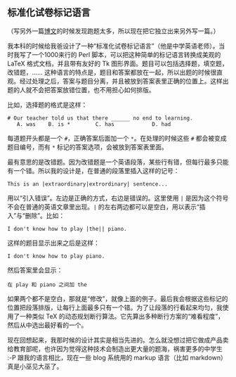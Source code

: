 <div class="inner">
<h2>标准化试卷标记语言</h2>
<p>（写另外一篇<a href="http://www.yinwang.org/blog-cn/2013/04/14/markdown">博文</a>的时候发现跑题太多，所以现在把它独立出来另外写一篇。）</p>
<p>我本科的时候给我爸设计了一种“标准化试卷标记语言”（他是中学英语老师）。当时我写了一个1000来行的 Perl 脚本，可以把这种简单的标记语言转换成美观的 LaTeX 格式文档，并且带有友好的 Tk 图形界面。题目可以包括选择题，填空题，改错题，…… 这种语言的特点是，题目和答案都放在一起，所以出题的时候很直观。经过处理之后，答案与题目分离，并且被放到答案表里正确的位置上。这样出题的人就不会把答案放错位置，也不用担心如何排版。</p>
<p>比如，选择题的格式是这样：</p>
<div class="highlighter-rouge"><div class="highlight"><pre class="highlight"><code># Our teacher told us that there ______ no end to learning.
   A. was    B. is *        C. has            D. had
</code></pre></div></div>
<p>每道题开头都是一个 <code class="highlighter-rouge">#</code>，正确答案后面加一个 <code class="highlighter-rouge">*</code>。在处理的时候这些 <code class="highlighter-rouge">#</code> 都会被变成题目编号，而有 <code class="highlighter-rouge">*</code> 标记的答案选项，会被放到答案表里面。</p>
<p>最有意思的是改错题。因为改错题是一个英语段落，某些行有错，但每行最多只能有一个错。所以我的设计是，在普通的段落里插入这样的记号：</p>
<div class="highlighter-rouge"><div class="highlight"><pre class="highlight"><code>This is an |extraordinary|extrordinary| sentence...
</code></pre></div></div>
<p>用以“引入错误”。左边是正确的方式，右边是错误的。这里使用 <code class="highlighter-rouge">|</code> 是因为这个符号不会在普通的英语文章里出现。<code class="highlighter-rouge">|</code> 的左右两边都可以是空白，用以表示“插入”与“删除”。比如：</p>
<div class="highlighter-rouge"><div class="highlight"><pre class="highlight"><code>I don't know how to play |the|| piano.
</code></pre></div></div>
<p>这样的题目显示出来之后是这样：</p>
<div class="highlighter-rouge"><div class="highlight"><pre class="highlight"><code>I don't know how to play piano.
</code></pre></div></div>
<p>然后答案里会显示：</p>
<div class="highlighter-rouge"><div class="highlight"><pre class="highlight"><code>在 play 和 piano 之间加 the
</code></pre></div></div>
<p>如果两个都不是空白，那就是“修改”，就像上面的例子。最后我会根据这些标记的位置把段落排版，让每行上面最多只有一个错。为了让段落的行看起来均匀，我使用了一种类似 TeX 的动态规划断行算法。它先算出多种断行方案的“难看程度”，然后从中选出最好看的一个。</p>
<p>现在回想起来，我那时候的设计其实是相当先进的。怎么就没想过把它做成产品卖给教育部呢，也许因为觉得这种技术会制造出更大量的题海，祸害更多的中学生 :-P 跟我的语言相比，现在一些 blog 系统用的 markup 语言（比如 markdown）真是小巫见大巫了。</p>
</div>
    